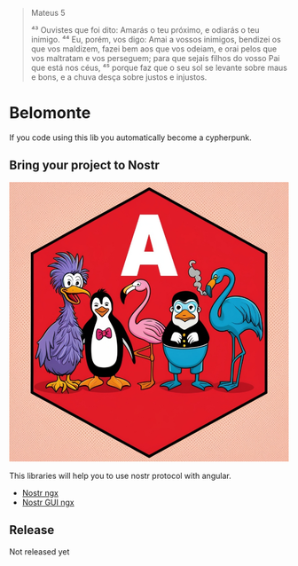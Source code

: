 > Mateus 5
>
> ⁴³ Ouvistes que foi dito: Amarás o teu próximo, e odiarás o teu inimigo. ⁴⁴ Eu, porém, vos digo: Amai a vossos inimigos, bendizei os que vos maldizem, fazei bem aos que vos odeiam, e orai pelos que vos maltratam e vos perseguem; para que sejais filhos do vosso Pai que está nos céus, ⁴⁵ porque faz que o seu sol se levante sobre maus e bons, e a chuva desça sobre justos e injustos.

# Belomonte
If you code using this lib you automatically become a cypherpunk.

## Bring your project to Nostr
![Bring your project to Nostr](./assets/bring-your-ngapp-to-nostr.jpg)

This libraries will help you to use nostr protocol with angular.

- [Nostr ngx](./projects/nostr-ngx/README.md)
- [Nostr GUI ngx](./projects/nostr-gui-ngx/README.md)

## Release
Not released yet